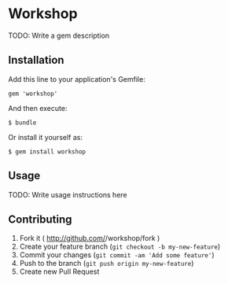 # Workshop

TODO: Write a gem description

## Installation

Add this line to your application's Gemfile:

    gem 'workshop'

And then execute:

    $ bundle

Or install it yourself as:

    $ gem install workshop

## Usage

TODO: Write usage instructions here

## Contributing

1. Fork it ( http://github.com/<my-github-username>/workshop/fork )
2. Create your feature branch (`git checkout -b my-new-feature`)
3. Commit your changes (`git commit -am 'Add some feature'`)
4. Push to the branch (`git push origin my-new-feature`)
5. Create new Pull Request
